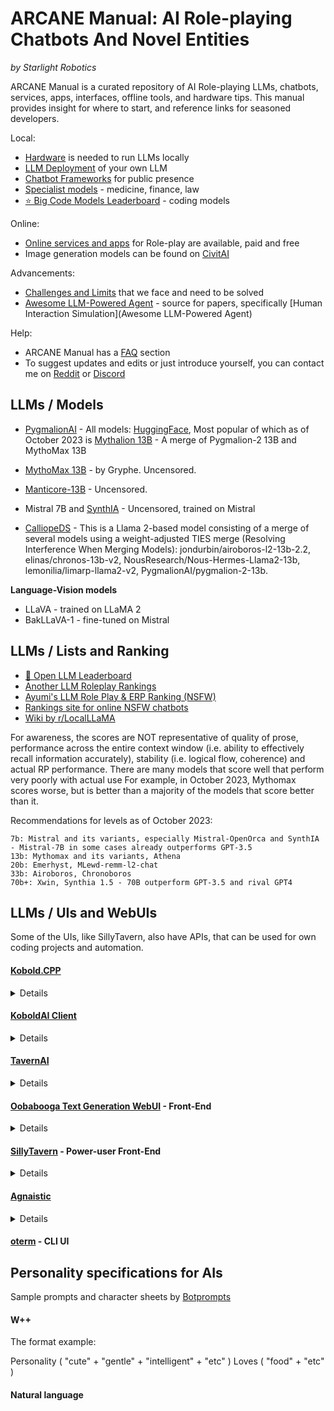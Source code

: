 # ARCANE Manual: AI Role-playing Chatbots And Novel Entities

*by Starlight Robotics*

ARCANE Manual is a curated repository of AI Role-playing LLMs, chatbots, services, apps, interfaces, offline tools, and hardware tips. This manual provides insight for where to start, and reference links for seasoned developers.

Local:
* [Hardware](hardware.md) is needed to run LLMs locally
* [LLM Deployment](deployment.md) of your own LLM
* [Chatbot Frameworks](chatbot-frameworks.md) for public presence
* [Specialist models](specialist-models.md) - medicine, finance, law
* [⭐ Big Code Models Leaderboard](https://huggingface.co/spaces/bigcode/bigcode-models-leaderboard) - coding models

Online:
* [Online services and apps](online-services.md) for Role-play are available, paid and free
* Image generation models can be found on [CivitAI](https://civitai.com/)

Advancements:
* [Challenges and Limits](challenges.md) that we face and need to be solved
* [Awesome LLM-Powered Agent](https://github.com/hyp1231/awesome-llm-powered-agent#human-interaction-simulation) - source for papers, specifically [Human Interaction Simulation](Awesome LLM-Powered Agent)

Help:
* ARCANE Manual has a [FAQ](faq.md) section
* To suggest updates and edits or just introduce yourself, you can contact me on [Reddit](https://www.reddit.com/r/starlightrobotics/) or [Discord](https://discord.gg/zarD7dweKz)

## LLMs / Models

* [PygmalionAI](https://github.com/PygmalionAI) - 
All models: [HuggingFace](https://huggingface.co/PygmalionAI), Most popular of which as of October 2023 is [Mythalion 13B](https://huggingface.co/PygmalionAI/mythalion-13b) - A merge of Pygmalion-2 13B and MythoMax 13B

* [MythoMax 13B](https://huggingface.co/Gryphe/MythoMax-L2-13b) - by Gryphe. Uncensored.

* [Manticore-13B](https://huggingface.co/mindrage/Manticore-13B-Chat-Pyg-Guanaco-GGML) - Uncensored.

* Mistral 7B and [SynthIA](https://huggingface.co/TheBloke/Synthia-7B-v1.3-GGUF) - Uncensored, trained on Mistral

* [CalliopeDS](https://huggingface.co/Doctor-Shotgun/CalliopeDS-L2-13B) - This is a Llama 2-based model consisting of a merge of several models using a weight-adjusted TIES merge (Resolving Interference When Merging Models): jondurbin/airoboros-l2-13b-2.2, elinas/chronos-13b-v2, NousResearch/Nous-Hermes-Llama2-13b, lemonilia/limarp-llama2-v2,   PygmalionAI/pygmalion-2-13b.

**Language-Vision models**

* LLaVA - trained on LLaMA 2
* BakLLaVA-1 - fine-tuned on Mistral


## LLMs / Lists and Ranking

* [🤗 Open LLM Leaderboard](https://huggingface.co/spaces/HuggingFaceH4/open_llm_leaderboard)
* [Another LLM Roleplay Rankings](https://rentry.co/ALLMRR)
* [Ayumi's LLM Role Play & ERP Ranking (NSFW)](https://rentry.co/ayumi_erp_rating)
* [Rankings site for online NSFW chatbots](https://nsfw-chatbot-rankings.web.app/#/)
* [Wiki by r/LocalLLaMA](https://www.reddit.com/r/LocalLLaMA/wiki/models/)

For awareness, the scores are NOT representative of quality of prose, performance across the entire context window (i.e. ability to effectively recall information accurately), stability (i.e. logical flow, coherence) and actual RP performance. There are many models that score well that perform very poorly with actual use 
For example, in October 2023, Mythomax scores worse, but is better than a majority of the models that score better than it.

Recommendations for levels as of October 2023:

    7b: Mistral and its variants, especially Mistral-OpenOrca and SynthIA - Mistral-7B in some cases already outperforms GPT-3.5
    13b: Mythomax and its variants, Athena
    20b: Emerhyst, MLewd-remm-l2-chat
    33b: Airoboros, Chronoboros
    70b+: Xwin, Synthia 1.5 - 70B outperform GPT-3.5 and rival GPT4


## LLMs / UIs and WebUIs

Some of the UIs, like SillyTavern, also have APIs, that can be used for own coding projects and automation.

#### [Kobold.CPP](https://github.com/LostRuins/koboldcpp)
 <details>
  <summary>Details</summary>
      KoboldCpp is an easy-to-use AI text-generation software for GGML models. It's a single self contained distributable from Concedo, that builds off llama.cpp, and adds a versatile Kobold API endpoint, additional format support, backward compatibility, as well as a fancy UI with persistent stories, editing tools, save formats, memory, world info, author's note, characters, scenarios and everything Kobold and Kobold Lite have to offer.
</details>


#### [KoboldAI Client](https://github.com/KoboldAI/KoboldAI-Client)
 <details>
  <summary>Details</summary>
From providing user donated backends as workers, and providing an application interface for running all sort of models - it is PygmalionAI's pick for running models locally.

Discord: [KoboldAI](https://koboldai.org/discord)

Website: [KoboldAI](https://koboldai.org/pygmalion)
</details>

#### [TavernAI](https://github.com/TavernAI/TavernAI)
 <details>
  <summary>Details</summary>
The original frontend. It lacks the options for the user on their chatting experience, however it is still very usable.
</details>

#### [Oobabooga Text Generation WebUI](https://github.com/oobabooga/text-generation-webui) - Front-End
 <details>
  <summary>Details</summary>
Oobabooga is a web interface, in the same look as Stable Diffusion Web UI by Automatic1111. It has more features, and compatibility compared to KoboldAI running models locally.

Discord: [Oobabooga](https://discord.gg/WKkMQYB4zu)
</details>

#### [SillyTavern](https://docs.sillytavern.app/) - Power-user Front-End
 <details>
  <summary>Details</summary>
An open-source frontend for running LLM models. Provides all the tools to customize your chatting experience. An extensive modification of TavernAI.

Discord: [SillyTavern](https://discord.gg/sillytavern)

API Documentation for [SillyTavern](https://docs.sillytavern.app/usage/api-connections/)
</details>

#### [Agnaistic](https://agnai.chat/)
 <details>
  <summary>Details</summary>
An open-source web based AI agnostic roleplay chat. The backend for chats: NovelAI, Horde, or other services. It can be ran locally, or use the production website.

Discord: [Agnaistic (link broken)](https://discord.gg/luminai)
</details>

#### [oterm](https://github.com/ggozad/oterm) - CLI UI

## Personality specifications for AIs

Sample prompts and character sheets by [Botprompts](https://botprompts.net/)

#### W++
The format example:

Personality ( "cute" + "gentle" + "intelligent" + "etc" ) Loves ( "food" + "etc" ) 

#### Natural language

